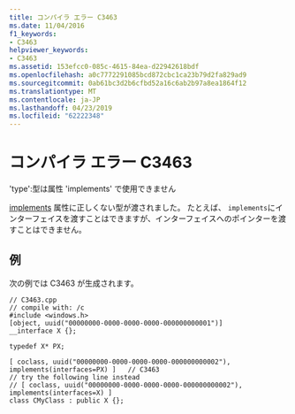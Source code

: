 ```yaml
---
title: コンパイラ エラー C3463
ms.date: 11/04/2016
f1_keywords:
- C3463
helpviewer_keywords:
- C3463
ms.assetid: 153efcc0-085c-4615-84ea-d22942618bdf
ms.openlocfilehash: a0c7772291085bcd872cbc1ca23b79d2fa829ad9
ms.sourcegitcommit: 0ab61bc3d2b6cfbd52a16c6ab2b97a8ea1864f12
ms.translationtype: MT
ms.contentlocale: ja-JP
ms.lasthandoff: 04/23/2019
ms.locfileid: "62222348"
---
```

# <a name="compiler-error-c3463"></a>コンパイラ エラー C3463

'type':型は属性 'implements' で使用できません

 [implements](../../windows/implements-cpp.md) 属性に正しくない型が渡されました。 たとえば、 `implements`にインターフェイスを渡すことはできますが、インターフェイスへのポインターを渡すことはできません。

## <a name="example"></a>例

次の例では C3463 が生成されます。

```
// C3463.cpp
// compile with: /c
#include <windows.h>
[object, uuid("00000000-0000-0000-0000-000000000001")]
__interface X {};

typedef X* PX;

[ coclass, uuid("00000000-0000-0000-0000-000000000002"), implements(interfaces=PX) ]   // C3463
// try the following line instead
// [ coclass, uuid("00000000-0000-0000-0000-000000000002"), implements(interfaces=X) ]
class CMyClass : public X {};
```